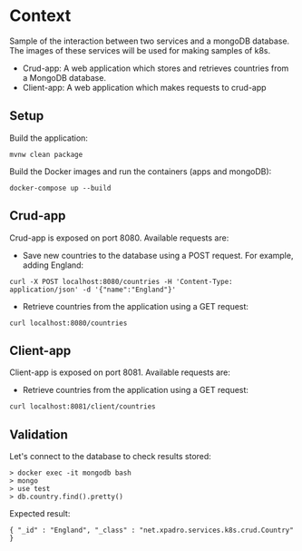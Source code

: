 # Context
Sample of the interaction between two services and a mongoDB database. The images of these services will be used for making samples of k8s.

- Crud-app: A web application which stores and retrieves countries from a MongoDB database.
- Client-app: A web application which makes requests to crud-app


## Setup
Build the application:
```
mvnw clean package
```

Build the Docker images and run the containers (apps and mongoDB):
```
docker-compose up --build
```

## Crud-app
Crud-app is exposed on port 8080. Available requests are:

- Save new countries to the database using a POST request. For example, adding England:
```
curl -X POST localhost:8080/countries -H 'Content-Type: application/json' -d '{"name":"England"}'
```

- Retrieve countries from the application using a GET request:
```
curl localhost:8080/countries
```

## Client-app
Client-app is exposed on port 8081. Available requests are:

- Retrieve countries from the application using a GET request:
```
curl localhost:8081/client/countries
```


## Validation
Let's connect to the database to check results stored:

```
> docker exec -it mongodb bash
> mongo
> use test
> db.country.find().pretty()
```

Expected result:

```
{ "_id" : "England", "_class" : "net.xpadro.services.k8s.crud.Country" }
```